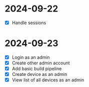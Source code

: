 # 2024-09-22
- [x] Handle sessions
# 2024-09-23
- [x] Login as an admin
- [x] Create other admin account
- [x] Add basic build pipeline
- [x] Create device as an admin
- [x] View list of all devices as an admin
